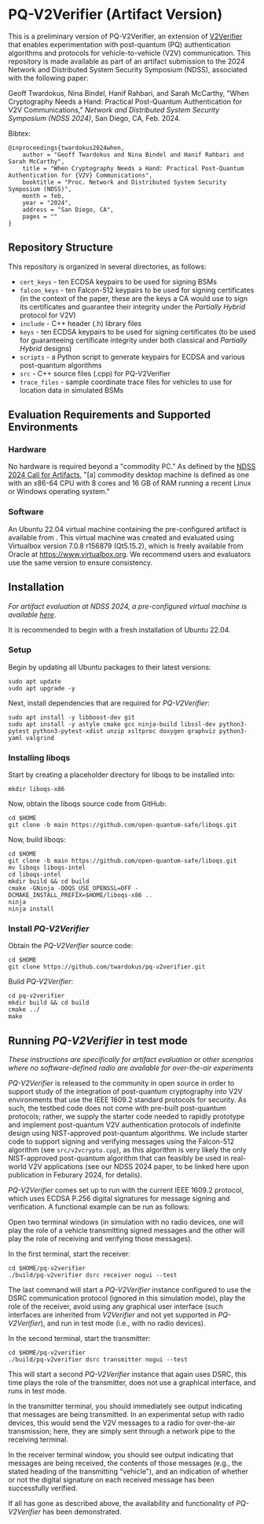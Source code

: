 # PQ-V2Verifier (Artifact Version)

This is a preliminary version of PQ-V2Verifier, an extension of [V2Verifier](https://github.com/twardokus/v2verifier) 
that enables experimentation with post-quantum (PQ) authentication algorithms and protocols for vehicle-to-vehicle (V2V)
communication. This repository is made available as part of an artifact submission to the 2024 Network and Distributed 
System Security Symposium (NDSS), associated with the following paper:

Geoff Twardokus, Nina Bindel, Hanif Rahbari, and Sarah McCarthy, "When Cryptography Needs a Hand: Practical Post-Quantum Authentication for V2V Communications," _Network and Distributed System Security Symposium (NDSS 2024)_, San Diego, CA, Feb. 2024.

Bibtex:

    @inproceedings{twardokus2024when,
        author = "Geoff Twardokus and Nina Bindel and Hanif Rahbari and Sarah McCarthy",
        title = "When Cryptography Needs a Hand: Practical Post-Quantum Authentication for {V2V} Communications",
        booktitle = "Proc. Network and Distributed System Security Symposium (NDSS)",
        month = feb,
        year = "2024",
        address = "San Diego, CA",
        pages = ""
    }

## Repository Structure
This repository is organized in several directories, as follows:

- `cert_keys` - ten ECDSA keypairs to be used for signing BSMs
- `falcon_keys` - ten Falcon-512 keypairs to be used for signing certificates (in the context of the paper,
these are the keys a CA would use to sign its certificates and guarantee their integrity under the _Partially Hybrid_
protocol for V2V)
- `include` - C++ header (.h) library files
- `keys` - ten ECDSA keypairs to be used for signing certificates (to be used for guaranteeing certificate integrity
under both classical and _Partially Hybrid_ designs)
- `scripts` - a Python script to generate keypairs for ECDSA and various post-quantum algorithms
- `src` - C++ source files (.cpp) for PQ-V2Verifier
- `trace_files` - sample coordinate trace files for vehicles to use for location data in simulated BSMs

## Evaluation Requirements and Supported Environments

### Hardware
No hardware is required beyond a "commodity PC." As defined by the
[NDSS 2024 Call for Artifacts](https://web.archive.org/web/20230930035437/https://secartifacts.github.io/ndss2024/call),
"[a] commodity desktop machine is defined as one with an x86-64 CPU with 8 cores and 16 GB of RAM running a recent Linux
or Windows operating system."

### Software
An Ubuntu 22.04 virtual machine containing the pre-configured artifact is available from [](). This virtual machine was
created and evaluated using Virtualbox version 7.0.8 r156879 (Qt5.15.2), which is freely available from Oracle at
https://www.virtualbox.org. We recommend users and evaluators use the same version to ensure consistency.

## Installation

*For artifact evaluation at NDSS 2024, a pre-configured virtual machine is available [here](https://bit.ly/3ruvzsH)*.

It is recommended to begin with a fresh installation of Ubuntu 22.04.

### Setup
Begin by updating all Ubuntu packages to their latest versions:

    sudo apt update
    sudo apt upgrade -y

Next, install dependencies that are required for *PQ-V2Verifier*:

    sudo apt install -y libboost-dev git
    sudo apt install -y astyle cmake gcc ninja-build libssl-dev python3-pytest python3-pytest-xdist unzip xsltproc doxygen graphviz python3-yaml valgrind

### Installing liboqs

Start by creating a placeholder directory for liboqs to be installed into:

    mkdir liboqs-x86

Now, obtain the liboqs source code from GitHub:

    cd $HOME
    git clone -b main https://github.com/open-quantum-safe/liboqs.git

Now, build liboqs:

    cd $HOME
    git clone -b main https://github.com/open-quantum-safe/liboqs.git
    mv liboqs liboqs-intel
    cd liboqs-intel
    mkdir build && cd build
    cmake -GNinja -DOQS_USE_OPENSSL=OFF -DCMAKE_INSTALL_PREFIX=$HOME/liboqs-x86 ..
    ninja
    ninja install

### Install *PQ-V2Verifier*

Obtain the *PQ-V2Verifier* source code:

    cd $HOME
    git clone https://github.com/twardokus/pq-v2verifier.git

  Build *PQ-V2Verifier*:

    cd pq-v2verifier
    mkdir build && cd build
    cmake ../
    make

## Running *PQ-V2Verifier* in test mode 
*These instructions are specifically for artifact evaluation or other scenarios where no software-defined radio are available 
for over-the-air experiments*

*PQ-V2Verifier* is released to the community in open source in order to support study of the integration of post-quantum cryptography into V2V
environments that use the IEEE 1609.2 standard protocols for security. As such, the testbed code does not come with pre-built post-quantum protocols;
rather, we supply the starter code needed to rapidly prototype and implement post-quantum V2V authentication protocols of indefinite design using
NIST-approved post-quantum algorithms. We include starter code to support signing and verifying messages using the Falcon-512
algorithm (see `src/v2vcrypto.cpp`), as this algorithm is very likely the only NIST-approved post-quantum algorithm that can feasibly 
be used in real-world V2V applications (see our NDSS 2024 paper, to be linked here upon publication in Feburary 2024, for details).

*PQ-V2Verifier* comes set up to run with the current IEEE 1609.2 protocol, which uses ECDSA P.256 digital signatures for message signing and
verification. A functional example can be run as follows:

Open two terminal windows (in simulation with no radio devices, one will play the role of a vehicle transmitting signed messages and the other 
will play the role of receiving and verifying those messages).

In the first terminal, start the receiver:

    cd $HOME/pq-v2verifier
    ./build/pq-v2verifier dsrc receiver nogui --test

The last command will start a *PQ-V2Verifier* instance configured to use the DSRC communication protocol (ignored in this simulation mode), play the role of the receiver, avoid using any graphical user interface (such interfaces are inherited from *V2Verifier* and not yet supported in *PQ-V2Verifier*), and run in test mode (i.e., with no radio devices).

In the second terminal, start the transmitter:

    cd $HOME/pq-v2verifier
    ./build/pq-v2verifier dsrc transmitter nogui --test

This will start a second *PQ-V2Verifier* instance that again uses DSRC, this time plays the role of the transmitter, does not use a graphical interface, and runs in test mode.

In the transmitter terminal, you should immediately see output indicating that messages are being transmitted. In an experimental setup with radio devices, this would send the V2V messages to a radio for over-the-air transmission; here, they are simply sent through a network pipe to the receiving terminal.

In the receiver terminal window, you should see output indicating that messages are being received, the contents of those messages (e.g., the stated heading of the transmitting "vehicle"), and an indication of whether or not the digital signature on each received message has been successfully verified.

If all has gone as described above, the availability and functionality of *PQ-V2Verifier* has been demonstrated. 
